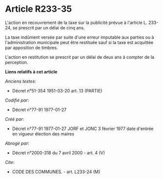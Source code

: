# Article R233-35

L'action en recouvrement de la taxe sur la publicité prévue à l'article L. 233-24, se prescrit par un délai de cinq ans. 

La taxe indûment versée par suite d'une erreur imputable aux parties ou à l'administration municipale peut être restituée
sauf si la taxe est acquittée par apposition de timbres. 

L'action en restitution se prescrit par un délai de deux ans à compter de la perception.

**Liens relatifs à cet article**

_Anciens textes_:

  - Décret n°51-354 1951-03-20 art. 13 (PARTIE)

_Codifié par_:

  - Décret n°77-91 1977-01-27

_Créé par_:

  - Décret n°77-91 1977-01-27 JORF et JONC 3 février 1977 date d'entrée en vigueur élection des maires

_Abrogé par_:

  - Décret n°2000-318 du 7 avril 2000 - art. 4 (V)

_Cite_:

  - CODE DES COMMUNES. - art. L233-24 (M)
